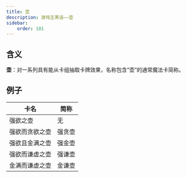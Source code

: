 ```yaml
---
title: 壶
description: 游戏王黑话——壶
sidebar:
    order: 101
---
```


## 含义

**壶**：对一系列具有能从卡组抽取卡牌效果，名称包含“壶”的通常魔法卡简称。

## 例子

|卡名|简称|
|  ----  | ----  |
|强欲之壶|无|
|强欲而贪欲之壶|强贪壶|
|强欲且金满之壶|强金壶|
|强欲而谦虚之壶|强谦壶|
|金满而谦虚之壶|金谦壶|
